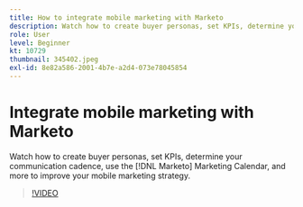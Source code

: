 ```yaml
---
title: How to integrate mobile marketing with Marketo
description: Watch how to create buyer personas, set KPIs, determine your communication cadence, use [!DNL Marketo’s] Marketing Calendar, and more to improve your mobile marketing strategy.
role: User
level: Beginner
kt: 10729
thumbnail: 345402.jpeg
exl-id: 8e82a586-2001-4b7e-a2d4-073e78045854
---
```

# Integrate mobile marketing with Marketo

Watch how to create buyer personas, set KPIs, determine your communication cadence, use the [!DNL Marketo] Marketing Calendar, and more to improve your mobile marketing strategy.

>[!VIDEO](https://video.tv.adobe.com/v/345402/?quality=12&learn=on)
